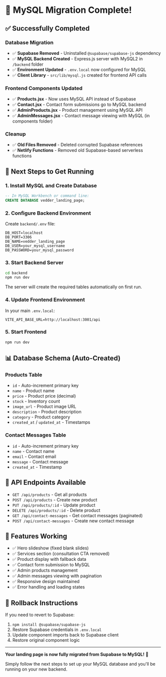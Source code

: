 # 🎉 MySQL Migration Complete!

## ✅ Successfully Completed

### Database Migration
- ✅ **Supabase Removed** - Uninstalled `@supabase/supabase-js` dependency
- ✅ **MySQL Backend Created** - Express.js server with MySQL2 in `/backend` folder
- ✅ **Environment Updated** - `.env.local` now configured for MySQL
- ✅ **Client Library** - `src/lib/mysql.js` created for frontend API calls

### Frontend Components Updated  
- ✅ **Products.jsx** - Now uses MySQL API instead of Supabase
- ✅ **Contact.jsx** - Contact form submissions go to MySQL backend
- ✅ **AdminProducts.jsx** - Product management using MySQL API
- ✅ **AdminMessages.jsx** - Contact message viewing with MySQL (in components folder)

### Cleanup
- ✅ **Old Files Removed** - Deleted corrupted Supabase references
- ✅ **Netlify Functions** - Removed old Supabase-based serverless functions

## 🚀 Next Steps to Get Running

### 1. Install MySQL and Create Database
```sql
-- In MySQL Workbench or command line:
CREATE DATABASE vedder_landing_page;
```

### 2. Configure Backend Environment
Create `backend/.env` file:
```env
DB_HOST=localhost
DB_PORT=3306  
DB_NAME=vedder_landing_page
DB_USER=your_mysql_username
DB_PASSWORD=your_mysql_password
```

### 3. Start Backend Server
```bash
cd backend
npm run dev
```
The server will create the required tables automatically on first run.

### 4. Update Frontend Environment
In your main `.env.local`:
```env
VITE_API_BASE_URL=http://localhost:3001/api
```

### 5. Start Frontend
```bash
npm run dev
```

## 📊 Database Schema (Auto-Created)

### Products Table
- `id` - Auto-increment primary key
- `name` - Product name
- `price` - Product price (decimal)
- `stock` - Inventory count
- `image_url` - Product image URL
- `description` - Product description
- `category` - Product category
- `created_at` / `updated_at` - Timestamps

### Contact Messages Table
- `id` - Auto-increment primary key
- `name` - Contact name
- `email` - Contact email
- `message` - Contact message
- `created_at` - Timestamp

## 🔧 API Endpoints Available

- `GET /api/products` - Get all products
- `POST /api/products` - Create new product
- `PUT /api/products/:id` - Update product
- `DELETE /api/products/:id` - Delete product
- `GET /api/contact-messages` - Get contact messages (paginated)
- `POST /api/contact-messages` - Create new contact message

## 🎯 Features Working

- ✅ Hero slideshow (fixed blank slides)
- ✅ Services section (consultation CTA removed)
- ✅ Product display with fallback data
- ✅ Contact form submission to MySQL
- ✅ Admin products management
- ✅ Admin messages viewing with pagination
- ✅ Responsive design maintained
- ✅ Error handling and loading states

## 🔄 Rollback Instructions

If you need to revert to Supabase:
1. `npm install @supabase/supabase-js`
2. Restore Supabase credentials in `.env.local`
3. Update component imports back to Supabase client
4. Restore original component logic

---

**Your landing page is now fully migrated from Supabase to MySQL!** 🎉

Simply follow the next steps to set up your MySQL database and you'll be running on your new backend.